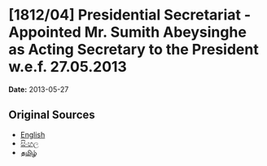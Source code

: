 # [1812/04] Presidential Secretariat - Appointed Mr. Sumith Abeysinghe as Acting Secretary to the President w.e.f. 27.05.2013

**Date:** 2013-05-27

## Original Sources

- [English](https://documents.gov.lk/view/extra-gazettes/2013/5/1812-04_E.pdf)
- [සිංහල](https://documents.gov.lk/view/extra-gazettes/2013/5/1812-04_S.pdf)
- [தமிழ்](https://documents.gov.lk/view/extra-gazettes/2013/5/1812-04_T.pdf)
